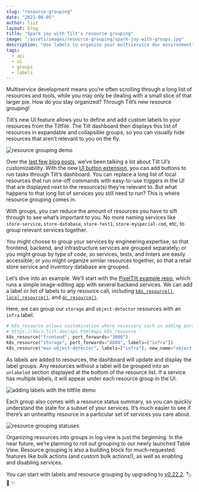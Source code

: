 ```yaml
---
slug: "resource-grouping"
date: "2021-08-05"
author: lizz
layout: blog
title: "Spark joy with Tilt's resource grouping"
image: "/assets/images/resource-grouping/spark-joy-with-groups.jpg"
description: "Use labels to organize your multiservice dev environment"
tags:
  - api
  - ui
  - groups
  - labels
---
```

Multiservice development means you’re often scrolling through a long list of resources and tools, while you may only be dealing with a small slice of that larger pie. How do you stay organized? Through Tilt’s new resource grouping!

Tilt’s new UI feature allows you to define and add custom labels to your resources from the Tiltfile. The Tilt dashboard then displays this list of resources in expandable and collapsible groups, so you can visually hide resources that aren’t relevant to you on the fly.

![resource grouping demo](/assets/images/resource-grouping/demo.gif)

Over the [last few blog posts][uibutton-intro-blog], we’ve been talking a lot about Tilt UI’s customizability. With the new [UI button extension][uibutton-ext], you can add buttons to run tasks through Tilt’s dashboard. You can replace a long list of local resources that run one-off commands with easy-to-use triggers in the UI that are displayed next to the resource(s) they’re relevant to. But what happens to that long list of services you still need to run? This is where resource grouping comes in.

With groups, you can reduce the amount of resources you have to sift through to see what’s important to you. No more naming services like `store-service`, `store-database`, `store-test1`, `store-myspecial-cmd`, etc, to group relevant services together.

You might choose to group your services by engineering expertise, so that frontend, backend, and infrastructure services are grouped separately; or you might group by type of code, so services, tests, and linters are easily accessible; or you might organize similar resources together, so that a retail store service and inventory database are grouped.

Let’s dive into an example. We’ll start with the [PixelTilt example repo][pixeltilt], which runs a simple image-editing app with several backend services. We can add a label or list of labels to any resource call, including [`k8s_resource()`][k8s-docs], [`local_resource()`][local-docs], and [`dc_resource()`][dc-docs].

Here, we can group our `storage` and `object-detector` resources with an `infra` label.

```python
# k8s_resource allows customization where necessary such as adding port forwards
# https://docs.tilt.dev/api.html#api.k8s_resource
k8s_resource("frontend", port_forwards="3000")
k8s_resource("storage", port_forwards="8080", labels=["infra"])
k8s_resource("max-object-detector", labels=["infra"], new_name="object-detector")
```

As labels are added to resources, the dashboard will update and display the label groups. Any resources without a label will be grouped into an `unlabeled` section displayed at the bottom of the resource list. If a service has multiple labels, it will appear under each resource group in the UI.

![adding labels with the tiltfile demo](/assets/images/resource-grouping/add-labels-demo.gif)

Each group also comes with a resource status summary, so you can quickly understand the state for a subset of your services. It’s much easier to see if there’s an unhealthy resource in a particular set of services you care about.

![resource grouping statuses](/assets/images/resource-grouping/grouping-statuses.png)

Organizing resources into groups in log view is just the beginning. In the near future, we’re planning to roll out grouping to our newly launched Table View. Resource grouping is also a building block for much-requested features like bulk actions (and custom bulk actions!), as well as enabling and disabling services. 

You can start with labels and resource grouping by upgrading to [v0.22.2][upgrade]. 🏷 🧹 ✨

[dc-docs]: https://docs.tilt.dev/api.html#api.dc_resource
[k8s-docs]: https://docs.tilt.dev/api.html#api.k8s_resource
[local-docs]: https://docs.tilt.dev/api.html#api.local_resource
[pixeltilt]: https://github.com/tilt-dev/pixeltilt
[uibutton-ext]: https://github.com/tilt-dev/tilt-extensions/tree/master/uibutton
[uibutton-intro-blog]: /2021/06/21/uibutton.html
[upgrade]: https://docs.tilt.dev/upgrade.html
